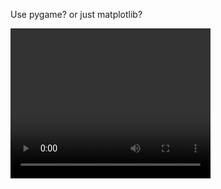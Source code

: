 Use pygame? or just matplotlib?

<video width="320" height="240" controls>
  <source src="/mp4/maze-optimal-path_dynamic-programming_demo_beforeLearning.mp4" type="video/mp4">
</video>

